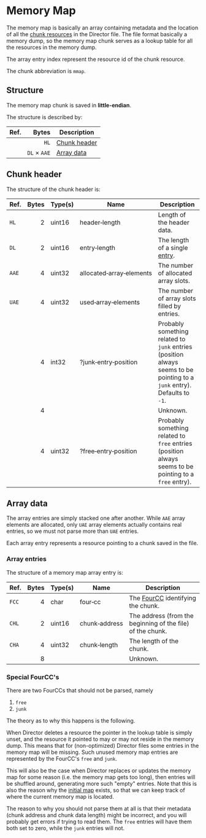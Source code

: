 # Memory Map

The memory map is basically an array containing metadata and the location of all
the [chunk resources](../readme.md#resources) in the Director file. The file format basically a memory dump, so the
memory map chunk serves as a lookup table for all the resources in the memory dump.

The array entry index represent the resource id of the chunk resource.

The chunk abbreviation is `mmap`.

## Structure

The memory map chunk is saved in **little-endian**.

The structure is described by:

Ref.   | Bytes              | Description
---    | ---:               | ---
&nbsp; | `HL`               | [Chunk header](#chunk-header)
&nbsp; | `DL` &times; `AAE` | [Array data](#array-data)

## Chunk header

The structure of the chunk header is:

Ref.   | Bytes | Type(s) | Name                                 | Description
---    | ---:  | ---     | ---                                  | ---
`HL`   | 2     | uint16  | header&#8209;length                  | Length of the header data.
`DL`   | 2     | uint16  | entry&#8209;length                   | The length of a single [entry](#array-entries).
`AAE`  | 4     | uint32  | allocated&#8209;array&#8209;elements | The number of allocated array slots.
`UAE`  | 4     | uint32  | used&#8209;array&#8209;elements      | The number of array slots filled by entries.
&nbsp; | 4     | int32   | ?junk&#8209;entry&#8209;position     | Probably something related to `junk` entries (position always seems to be pointing to a `junk` entry). Defaults to `-1`.
&nbsp; | 4     | &nbsp;  | &nbsp;                               | Unknown.
&nbsp; | 4     | uint32  | ?free&#8209;entry&#8209;position     | Probably something related to `free` entries (position always seems to be pointing to a `free` entry).

## Array data

The array entries are simply stacked one after another. While `AAE` array elements are allocated, only `UAE` array
elements actually contains real entries, so we must not parse more than `UAE` entries.

Each array entry represents a resource pointing to a chunk saved in the file.

### Array entries

The structure of a memory map array entry is:

Ref.   | Bytes | Type(s) | Name                | Description
---    | ---:  | ---     | ---                 | ---
`FCC`  | 4     | char    | four&#8209;cc       | The [FourCC](#TODO) identifying the chunk.
`CHL`  | 2     | uint16  | chunk&#8209;address | The address (from the beginning of the file) of the chunk.
`CHA`  | 4     | uint32  | chunk&#8209;length  | The length of the chunk.
&nbsp; | 8     | &nbsp;  | &nbsp;              | Unknown.

### Special FourCC's

There are two FourCCs that should not be parsed, namely

1. `free`
2. `junk`

The theory as to why this happens is the following.

When Director deletes a resource the pointer in the lookup table is simply unset, and the resource it pointed to may or
may not reside in the memory dump. This means that for (non-optimized) Director files some entries in the memory map
will be missing. Such unused memory map entries are represented by the FourCC's `free` and `junk`.

This will also be the case when Director replaces or updates the memory map for some reason (i.e. the memory map gets
too long), then entries will be shuffled around, generating more such "empty" entries. Note that this is also the reason
why the [initial map](./imap.md) exists, so that we can keep track of where the current memory map is located.

The reason to why you should not parse them at all is that their metadata (chunk address and chunk data length) might be
incorrect, and you will probably get errors if trying to read them. The `free` entries will have them both set to zero,
while the `junk` entries will not.

